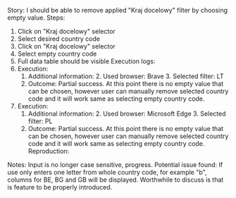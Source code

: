 Story:
I should be able to remove applied "Kraj docelowy" filter by choosing empty value.
Steps:
1. Click on "Kraj docelowy" selector
2. Select desired country code
3. Click on "Kraj docelowy" selector
4. Select empty country code
5. Full data table should be visible
Execution logs:
1. Execution:
	1. Additional information:
		2. Used browser: Brave
		3. Selected filter: LT
	2. Outcome: Partial success. At this point there is no empty value that can be chosen, however user can manually remove selected country code and it will work same as selecting empty country code.
2. Execution:
	1. Additional information:
		2. Used browser: Microsoft Edge
		3. Selected filter: PL
	2. Outcome: Partial success. At this point there is no empty value that can be chosen, however user can manually remove selected country code and it will work same as selecting empty country code.
Reproduction:

Notes:
Input is no longer case sensitive, progress. Potential issue found: If use only enters one letter from whole country code, for example "b", columns for BE, BG and GB will be displayed. Worthwhile to discuss is that is feature to be properly introduced. 
